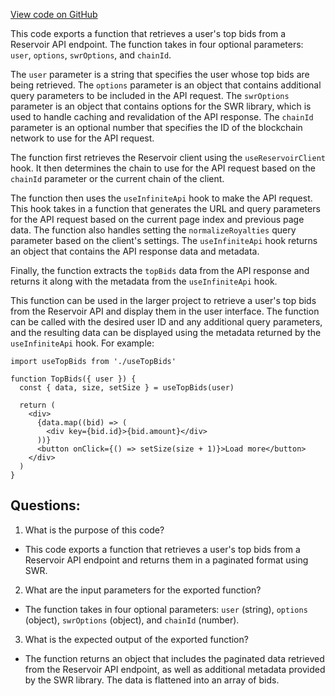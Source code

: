 [View code on GitHub](zoo-labs/zoo/blob/master/ui/src/hooks/useUserTopBids.ts)

This code exports a function that retrieves a user's top bids from a Reservoir API endpoint. The function takes in four optional parameters: `user`, `options`, `swrOptions`, and `chainId`. 

The `user` parameter is a string that specifies the user whose top bids are being retrieved. The `options` parameter is an object that contains additional query parameters to be included in the API request. The `swrOptions` parameter is an object that contains options for the SWR library, which is used to handle caching and revalidation of the API response. The `chainId` parameter is an optional number that specifies the ID of the blockchain network to use for the API request.

The function first retrieves the Reservoir client using the `useReservoirClient` hook. It then determines the chain to use for the API request based on the `chainId` parameter or the current chain of the client. 

The function then uses the `useInfiniteApi` hook to make the API request. This hook takes in a function that generates the URL and query parameters for the API request based on the current page index and previous page data. The function also handles setting the `normalizeRoyalties` query parameter based on the client's settings. The `useInfiniteApi` hook returns an object that contains the API response data and metadata.

Finally, the function extracts the `topBids` data from the API response and returns it along with the metadata from the `useInfiniteApi` hook.

This function can be used in the larger project to retrieve a user's top bids from the Reservoir API and display them in the user interface. The function can be called with the desired user ID and any additional query parameters, and the resulting data can be displayed using the metadata returned by the `useInfiniteApi` hook. For example:

```
import useTopBids from './useTopBids'

function TopBids({ user }) {
  const { data, size, setSize } = useTopBids(user)

  return (
    <div>
      {data.map((bid) => (
        <div key={bid.id}>{bid.amount}</div>
      ))}
      <button onClick={() => setSize(size + 1)}>Load more</button>
    </div>
  )
}
```
## Questions: 
 1. What is the purpose of this code?
- This code exports a function that retrieves a user's top bids from a Reservoir API endpoint and returns them in a paginated format using SWR.

2. What are the input parameters for the exported function?
- The function takes in four optional parameters: `user` (string), `options` (object), `swrOptions` (object), and `chainId` (number).

3. What is the expected output of the exported function?
- The function returns an object that includes the paginated data retrieved from the Reservoir API endpoint, as well as additional metadata provided by the SWR library. The data is flattened into an array of bids.